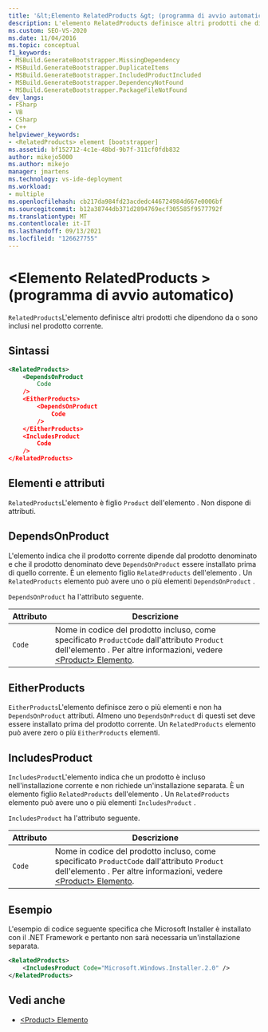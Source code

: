 ```yaml
---
title: '&lt;Elemento RelatedProducts &gt; (programma di avvio automatico) | Microsoft Docs'
description: L'elemento RelatedProducts definisce altri prodotti che dipendono o sono inclusi nel prodotto corrente.
ms.custom: SEO-VS-2020
ms.date: 11/04/2016
ms.topic: conceptual
f1_keywords:
- MSBuild.GenerateBootstrapper.MissingDependency
- MSBuild.GenerateBootstrapper.DuplicateItems
- MSBuild.GenerateBootstrapper.IncludedProductIncluded
- MSBuild.GenerateBootstrapper.DependencyNotFound
- MSBuild.GenerateBootstrapper.PackageFileNotFound
dev_langs:
- FSharp
- VB
- CSharp
- C++
helpviewer_keywords:
- <RelatedProducts> element [bootstrapper]
ms.assetid: bf152712-4c1e-48bd-9b7f-311cf0fdb832
author: mikejo5000
ms.author: mikejo
manager: jmartens
ms.technology: vs-ide-deployment
ms.workload:
- multiple
ms.openlocfilehash: cb217da984fd23acdedc446724984d667e0006bf
ms.sourcegitcommit: b12a38744db371d2894769ecf305585f9577792f
ms.translationtype: MT
ms.contentlocale: it-IT
ms.lasthandoff: 09/13/2021
ms.locfileid: "126627755"
---
```

# <a name="ltrelatedproductsgt-element-bootstrapper"></a>&lt;Elemento RelatedProducts &gt; (programma di avvio automatico)
`RelatedProducts`L'elemento definisce altri prodotti che dipendono da o sono inclusi nel prodotto corrente.

## <a name="syntax"></a>Sintassi

```xml
<RelatedProducts>
    <DependsOnProduct
        Code
    />
    <EitherProducts>
        <DependsOnProduct
            Code
        />
    </EitherProducts>
    <IncludesProduct
        Code
    />
</RelatedProducts>
```

## <a name="elements-and-attributes"></a>Elementi e attributi
 `RelatedProducts`L'elemento è figlio `Product` dell'elemento . Non dispone di attributi.

## <a name="dependsonproduct"></a>DependsOnProduct
 L'elemento indica che il prodotto corrente dipende dal prodotto denominato e che il prodotto denominato deve `DependsOnProduct` essere installato prima di quello corrente. È un elemento figlio `RelatedProducts` dell'elemento . Un `RelatedProducts` elemento può avere uno o più elementi `DependsOnProduct` .

 `DependsOnProduct` ha l'attributo seguente.

|Attributo|Descrizione|
|---------------|-----------------|
|`Code`|Nome in codice del prodotto incluso, come specificato `ProductCode` dall'attributo `Product` dell'elemento . Per altre informazioni, vedere [ \<Product> Elemento](../deployment/product-element-bootstrapper.md).|

## <a name="eitherproducts"></a>EitherProducts
 `EitherProducts`L'elemento definisce zero o più elementi e non ha `DependsOnProduct` attributi. Almeno uno `DependsOnProduct` di questi set deve essere installato prima del prodotto corrente. Un `RelatedProducts` elemento può avere zero o più `EitherProducts` elementi.

## <a name="includesproduct"></a>IncludesProduct
 `IncludesProduct`L'elemento indica che un prodotto è incluso nell'installazione corrente e non richiede un'installazione separata. È un elemento figlio `RelatedProducts` dell'elemento . Un `RelatedProducts` elemento può avere uno o più elementi `IncludesProduct` .

 `IncludesProduct` ha l'attributo seguente.

|Attributo|Descrizione|
|---------------|-----------------|
|`Code`|Nome in codice del prodotto incluso, come specificato `ProductCode` dall'attributo `Product` dell'elemento . Per altre informazioni, vedere [ \<Product> Elemento](../deployment/product-element-bootstrapper.md).|

## <a name="example"></a>Esempio
 L'esempio di codice seguente specifica che Microsoft Installer è installato con il .NET Framework e pertanto non sarà necessaria un'installazione separata.

```xml
<RelatedProducts>
    <IncludesProduct Code="Microsoft.Windows.Installer.2.0" />
</RelatedProducts>
```

## <a name="see-also"></a>Vedi anche
- [\<Product> Elemento](../deployment/product-element-bootstrapper.md)